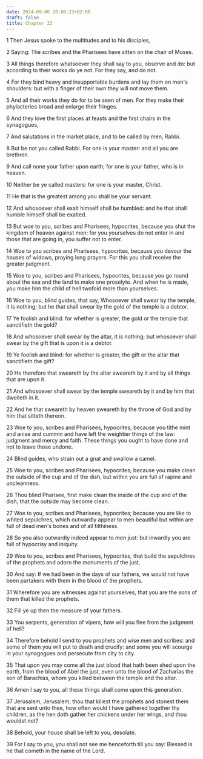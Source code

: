 ```yaml
---
date: 2024-09-06 20:00:23+02:00
draft: false
title: Chapter 23
---
```




1 Then Jesus spoke to the multitudes and to his disciples,

2 Saying: The scribes and the Pharisees have sitten on the chair of Moses.

3 All things therefore whatsoever they shall say to you, observe and do: but according to their works do ye not. For they say, and do not.

4 For they bind heavy and insupportable burdens and lay them on men's shoulders: but with a finger of their own they will not move them.

5 And all their works they do for to be seen of men. For they make their phylacteries broad and enlarge their fringes.

6 And they love the first places at feasts and the first chairs in the synagogues,

7 And salutations in the market place, and to be called by men, Rabbi.

8 But be not you called Rabbi. For one is your master: and all you are brethren.

9 And call none your father upon earth; for one is your father, who is in heaven.

10 Neither be ye called masters: for one is your master, Christ.

11 He that is the greatest among you shall be your servant.

12 And whosoever shall exalt himself shall be humbled: and he that shall humble himself shall be exalted.

13 But woe to you, scribes and Pharisees, hypocrites, because you shut the kingdom of heaven against men: for you yourselves do not enter in and those that are going in, you suffer not to enter.

14 Woe to you scribes and Pharisees, hypocrites, because you devour the houses of widows, praying long prayers. For this you shall receive the greater judgment.

15 Woe to you, scribes and Pharisees, hypocrites, because you go round about the sea and the land to make one proselyte. And when he is made, you make him the child of hell twofold more than yourselves.

16 Woe to you, blind guides, that say, Whosoever shall swear by the temple, it is nothing; but he that shall swear by the gold of the temple is a debtor.

17 Ye foolish and blind: for whether is greater, the gold or the temple that sanctifieth the gold?

18 And whosoever shall swear by the altar, it is nothing; but whosoever shall swear by the gift that is upon it is a debtor.

19 Ye foolish and blind: for whether is greater, the gift or the altar that sanctifieth the gift?

20 He therefore that sweareth by the altar sweareth by it and by all things that are upon it.

21 And whosoever shall swear by the temple sweareth by it and by him that dwelleth in it.

22 And he that sweareth by heaven sweareth by the throne of God and by him that sitteth thereon.

23 Woe to you, scribes and Pharisees, hypocrites; because you tithe mint and anise and cummin and have left the weightier things of the law: judgment and mercy and faith. These things you ought to have done and not to leave those undone.

24 Blind guides, who strain out a gnat and swallow a camel.

25 Woe to you, scribes and Pharisees, hypocrites; because you make clean the outside of the cup and of the dish, but within you are full of rapine and uncleanness.

26 Thou blind Pharisee, first make clean the inside of the cup and of the dish, that the outside may become clean.

27 Woe to you, scribes and Pharisees, hypocrites; because you are like to whited sepulchres, which outwardly appear to men beautiful but within are full of dead men's bones and of all filthiness.

28 So you also outwardly indeed appear to men just: but inwardly you are full of hypocrisy and iniquity.

29 Woe to you, scribes and Pharisees, hypocrites, that build the sepulchres of the prophets and adorn the monuments of the just,

30 And say: If we had been in the days of our fathers, we would not have been partakers with them in the blood of the prophets.

31 Wherefore you are witnesses against yourselves, that you are the sons of them that killed the prophets.

32 Fill ye up then the measure of your fathers.

33 You serpents, generation of vipers, how will you flee from the judgment of hell?

34 Therefore behold I send to you prophets and wise men and scribes: and some of them you will put to death and crucify: and some you will scourge in your synagogues and persecute from city to city.

35 That upon you may come all the just blood that hath been shed upon the earth, from the blood of Abel the just, even unto the blood of Zacharias the son of Barachias, whom you killed between the temple and the altar.

36 Amen I say to you, all these things shall come upon this generation.

37 Jerusalem, Jerusalem, thou that killest the prophets and stonest them that are sent unto thee, how often would I have gathered together thy children, as the hen doth gather her chickens under her wings, and thou wouldst not?

38 Behold, your house shall be left to you, desolate.

39 For I say to you, you shall not see me henceforth till you say: Blessed is he that cometh in the name of the Lord.

